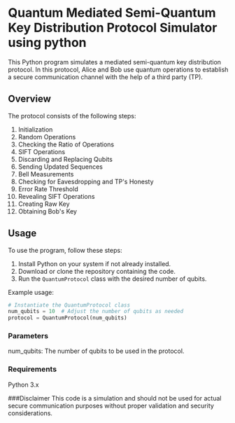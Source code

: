 # Quantum Mediated Semi-Quantum Key Distribution Protocol Simulator using python

This Python program simulates a mediated semi-quantum key distribution protocol. In this protocol, Alice and Bob use quantum operations to establish a secure communication channel with the help of a  third party (TP).

## Overview

The protocol consists of the following steps:
1. Initialization
2. Random Operations
3. Checking the Ratio of Operations
4. SIFT Operations
5. Discarding and Replacing Qubits
6. Sending Updated Sequences
7. Bell Measurements
8. Checking for Eavesdropping and TP's Honesty
9. Error Rate Threshold
10. Revealing SIFT Operations
11. Creating Raw Key
12. Obtaining Bob's Key

## Usage

To use the program, follow these steps:
1. Install Python on your system if not already installed.
2. Download or clone the repository containing the code.
3. Run the `QuantumProtocol` class with the desired number of qubits.

Example usage:
```python
# Instantiate the QuantumProtocol class
num_qubits = 10  # Adjust the number of qubits as needed
protocol = QuantumProtocol(num_qubits)
```

### Parameters
num_qubits: The number of qubits to be used in the protocol.

### Requirements
Python 3.x

###Disclaimer
This code is a simulation and should not be used for actual secure communication purposes without proper validation and security considerations.



